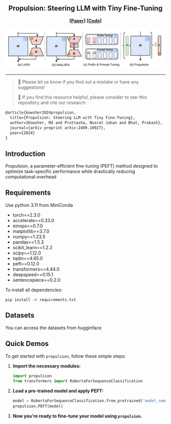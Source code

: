 <div align="center">
  <!-- <h1><b> Time-LLM </b></h1> -->
  <!-- <h2><b> Time-LLM </b></h2> -->
  <h2><b> Propulsion: Steering LLM with Tiny Fine-Tuning </b></h2>
</div>


<div align="center">

**[<a href="https://arxiv.org/abs/2409.10927">Paper</a>]**
**[<a href="https://github.com/Kowsher/Propulsion">Code</a>]**


</div>

<p align="center">

<img src="./figures/propulsion_compare.png" width="670">

</p>

---
>
> 🙋 Please let us know if you find out a mistake or have any suggestions!
> 
> 🌟 If you find this resource helpful, please consider to star this repository and cite our research:

```
@article{kowsher2024propulsion,
  title={Propulsion: Steering LLM with Tiny Fine-Tuning},
  author={Kowsher, Md and Prottasha, Nusrat Jahan and Bhat, Prakash},
  journal={arXiv preprint arXiv:2409.10927},
  year={2024}
}
```

## Introduction
 Propulsion, a  parameter-efficient fine-tuning (PEFT) method designed to optimize task-specific performance while drastically reducing computational overhead


## Requirements
Use python 3.11 from MiniConda

- torch==2.3.0
- accelerate==0.33.0
- einops==0.7.0
- matplotlib==3.7.0
- numpy==1.23.5
- pandas==1.5.3
- scikit_learn==1.2.2
- scipy==1.12.0
- tqdm==4.65.0
- peft==0.12.0
- transformers==4.44.0
- deepspeed==0.15.1
- sentencepiece==0.2.0


To install all dependencies:
```
pip install -r requirements.txt
```

## Datasets
You can access the datasets from hugginface

## Quick Demos

To get started with `propulsion`, follow these simple steps:

1. **Import the necessary modules:**

    ```python
    import propulsion
    from transformers import RobertaForSequenceClassification
    ```

2. **Load a pre-trained model and apply PEFT:**

    ```python
    model = RobertaForSequenceClassification.from_pretrained('model_name')
    propulsion.PEFT(model)
    ```

3. **Now you're ready to fine-tune your model using `propulsion`.**

